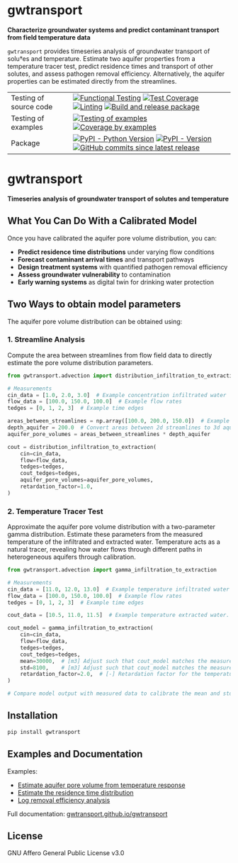 # gwtransport

**Characterize groundwater systems and predict contaminant transport from field temperature data**

`gwtransport` provides timeseries analysis of groundwater transport of solu†es and temperature. Estimate two aquifer properties from a temperature tracer test, predict residence times and transport of other solutes, and assess pathogen removal efficiency. Alternatively, the aquifer properties can be estimated directly from the streamlines.

|                        |                                                                                                                                                                                                                                                                                                                                                                                                                                                                                                                                                                                                                                                                                                                                                              |
| ---------------------- | ------------------------------------------------------------------------------------------------------------------------------------------------------------------------------------------------------------------------------------------------------------------------------------------------------------------------------------------------------------------------------------------------------------------------------------------------------------------------------------------------------------------------------------------------------------------------------------------------------------------------------------------------------------------------------------------------------------------------------------------------------------ |
| Testing of source code | [![Functional Testing](https://github.com/gwtransport/gwtransport/actions/workflows/functional_testing.yml/badge.svg?branch=main)](https://github.com/gwtransport/gwtransport/actions/workflows/functional_testing.yml) [![Test Coverage](https://gwtransport.github.io/gwtransport/coverage-badge.svg)](https://gwtransport.github.io/gwtransport/htmlcov/) [![Linting](https://github.com/gwtransport/gwtransport/actions/workflows/linting.yml/badge.svg?branch=main)](https://github.com/gwtransport/gwtransport/actions/workflows/linting.yml) [![Build and release package](https://github.com/gwtransport/gwtransport/actions/workflows/release.yml/badge.svg?branch=main)](https://github.com/gwtransport/gwtransport/actions/workflows/release.yml) |
| Testing of examples    | [![Testing of examples](https://github.com/gwtransport/gwtransport/actions/workflows/examples_testing.yml/badge.svg?branch=main)](https://github.com/gwtransport/gwtransport/actions/workflows/examples_testing.yml) [![Coverage by examples](https://gwtransport.github.io/gwtransport/coverage_examples-badge.svg)](https://gwtransport.github.io/gwtransport/htmlcov_examples/)                                                                                                                                                                                                                                                                                                                                                                           |
| Package                | [![PyPI - Python Version](https://img.shields.io/pypi/pyversions/gwtransport.svg?logo=python&label=Python&logoColor=gold)](https://pypi.org/project/gwtransport/) [![PyPI - Version](https://img.shields.io/pypi/v/gwtransport.svg?logo=pypi&label=PyPI&logoColor=gold)](https://pypi.org/project/gwtransport/) [![GitHub commits since latest release](https://img.shields.io/github/commits-since/gwtransport/gwtransport/latest?logo=github&logoColor=lightgrey)](https://github.com/gwtransport/gwtransport/compare/)                                                                                                                                                                                                                                    |

# gwtransport

**Timeseries analysis of groundwater transport of solutes and temperature**

## What You Can Do With a Calibrated Model

Once you have calibrated the aquifer pore volume distribution, you can:

- **Predict residence time distributions** under varying flow conditions
- **Forecast contaminant arrival times** and transport pathways  
- **Design treatment systems** with quantified pathogen removal efficiency
- **Assess groundwater vulnerability** to contamination
- **Early warning systems** as digital twin for drinking water protection

## Two Ways to obtain model parameters

The aquifer pore volume distribution can be obtained using:

### 1. Streamline Analysis  
Compute the area between streamlines from flow field data to directly estimate the pore volume distribution parameters.

```python
from gwtransport.advection import distribution_infiltration_to_extraction

# Measurements
cin_data = [1.0, 2.0, 3.0]  # Example concentration infiltrated water
flow_data = [100.0, 150.0, 100.0]  # Example flow rates
tedges = [0, 1, 2, 3]  # Example time edges

areas_between_streamlines = np.array([100.0, 200.0, 150.0])  # Example areas
depth_aquifer = 200.0  # Convert areas between 2d streamlines to 3d aquifer pore volumes.
aquifer_pore_volumes = areas_between_streamlines * depth_aquifer

cout = distribution_infiltration_to_extraction(
    cin=cin_data,
    flow=flow_data,
    tedges=tedges,
    cout_tedges=tedges,
    aquifer_pore_volumes=aquifer_pore_volumes,
    retardation_factor=1.0,
)
```

### 2. Temperature Tracer Test
Approximate the aquifer pore volume distribution with a two-parameter gamma distribution. Estimate these parameters from the measured temperature of the infiltrated and extracted water. Temperature acts as a natural tracer, revealing how water flows through different paths in heterogeneous aquifers through calibration.

```python
from gwtransport.advection import gamma_infiltration_to_extraction

# Measurements
cin_data = [11.0, 12.0, 13.0]  # Example temperature infiltrated water
flow_data = [100.0, 150.0, 100.0]  # Example flow rates
tedges = [0, 1, 2, 3]  # Example time edges

cout_data = [10.5, 11.0, 11.5]  # Example temperature extracted water. Only required for the calibration period.

cout_model = gamma_infiltration_to_extraction(
    cin=cin_data,
    flow=flow_data,
    tedges=tedges,
    cout_tedges=tedges,
    mean=30000,  # [m3] Adjust such that cout_model matches the measured cout
    std=8100,    # [m3] Adjust such that cout_model matches the measured cout
    retardation_factor=2.0,  # [-] Retardation factor for the temperature tracer
)

# Compare model output with measured data to calibrate the mean and std parameters. See Example 1.
```

## Installation

```bash
pip install gwtransport
```

## Examples and Documentation

Examples:
- [Estimate aquifer pore volume from temperature response](https://gwtransport.github.io/gwtransport/examples/01_Estimate_aquifer_pore_volume_from_temperature_response.html)
- [Estimate the residence time distribution](https://gwtransport.github.io/gwtransport/examples/02_Estimate_the_residence_time_distribution.html)
- [Log removal efficiency analysis](https://gwtransport.github.io/gwtransport/examples/03_Log_removal.html)

Full documentation: [gwtransport.github.io/gwtransport](https://gwtransport.github.io/gwtransport)

## License

GNU Affero General Public License v3.0